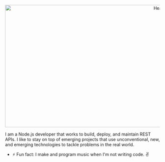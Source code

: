<p 
   align="center"
   margin="20px"
   >
  <img width="1000" img height="400" margin="20px" src="https://github.com/colemicr/colemicr/blob/main/img/Header-Final.gif" alt="Header">
</p>

I am a Node.js developer that works to build, deploy, and maintain REST APIs. I like to stay on top of emerging projects that use unconventional, new, and emerging technologies to tackle problems in the real world.

- ⚡ Fun fact: I make and program music when I'm not writing code. :v:


